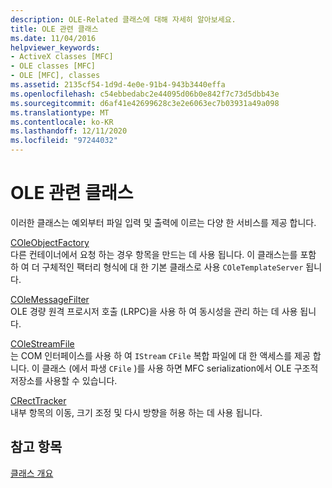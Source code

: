 ```yaml
---
description: OLE-Related 클래스에 대해 자세히 알아보세요.
title: OLE 관련 클래스
ms.date: 11/04/2016
helpviewer_keywords:
- ActiveX classes [MFC]
- OLE classes [MFC]
- OLE [MFC], classes
ms.assetid: 2135cf54-1d9d-4e0e-91b4-943b3440effa
ms.openlocfilehash: c54ebbedabc2e44095d06b0e842f7c73d5dbb43e
ms.sourcegitcommit: d6af41e42699628c3e2e6063ec7b03931a49a098
ms.translationtype: MT
ms.contentlocale: ko-KR
ms.lasthandoff: 12/11/2020
ms.locfileid: "97244032"
---
```

# <a name="ole-related-classes"></a>OLE 관련 클래스

이러한 클래스는 예외부터 파일 입력 및 출력에 이르는 다양 한 서비스를 제공 합니다.

[COleObjectFactory](reference/coleobjectfactory-class.md)<br/>
다른 컨테이너에서 요청 하는 경우 항목을 만드는 데 사용 됩니다. 이 클래스는를 포함 하 여 더 구체적인 팩터리 형식에 대 한 기본 클래스로 사용 `COleTemplateServer` 됩니다.

[COleMessageFilter](reference/colemessagefilter-class.md)<br/>
OLE 경량 원격 프로시저 호출 (LRPC)을 사용 하 여 동시성을 관리 하는 데 사용 됩니다.

[COleStreamFile](reference/colestreamfile-class.md)<br/>
는 COM 인터페이스를 사용 하 여 `IStream` `CFile` 복합 파일에 대 한 액세스를 제공 합니다. 이 클래스 (에서 파생 `CFile` )를 사용 하면 MFC serialization에서 OLE 구조적 저장소를 사용할 수 있습니다.

[CRectTracker](reference/crecttracker-class.md)<br/>
내부 항목의 이동, 크기 조정 및 다시 방향을 허용 하는 데 사용 됩니다.

## <a name="see-also"></a>참고 항목

[클래스 개요](class-library-overview.md)
